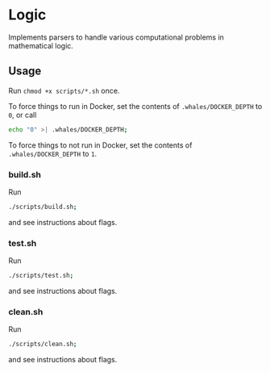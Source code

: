 # Logic #

Implements parsers to handle various computational problems in mathematical logic.

## Usage ##

Run `chmod +x scripts/*.sh` once.

To force things to run in Docker, set the contents of `.whales/DOCKER_DEPTH` to `0`,
or call
```bash
echo "0" >| .whales/DOCKER_DEPTH;
```
To force things to not run in Docker, set the contents of `.whales/DOCKER_DEPTH` to `1`.

### build.sh ###

Run
```bash
./scripts/build.sh;
```
and see instructions about flags.

### test.sh ###

Run
```bash
./scripts/test.sh;
```
and see instructions about flags.

### clean.sh ###

Run
```bash
./scripts/clean.sh;
```
and see instructions about flags.
